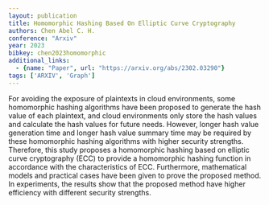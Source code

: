 ```yaml
---
layout: publication
title: Homomorphic Hashing Based On Elliptic Curve Cryptography
authors: Chen Abel C. H.
conference: "Arxiv"
year: 2023
bibkey: chen2023homomorphic
additional_links:
  - {name: "Paper", url: "https://arxiv.org/abs/2302.03290"}
tags: ['ARXIV', 'Graph']
---
```

For avoiding the exposure of plaintexts in cloud environments, some homomorphic hashing algorithms have been proposed to generate the hash value of each plaintext, and cloud environments only store the hash values and calculate the hash values for future needs. However, longer hash value generation time and longer hash value summary time may be required by these homomorphic hashing algorithms with higher security strengths. Therefore, this study proposes a homomorphic hashing based on elliptic curve cryptography (ECC) to provide a homomorphic hashing function in accordance with the characteristics of ECC. Furthermore, mathematical models and practical cases have been given to prove the proposed method. In experiments, the results show that the proposed method have higher efficiency with different security strengths.
